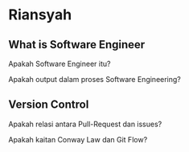 # Riansyah


## What is Software Engineer

Apakah Software Engineer itu?

Apakah output dalam proses Software Engineering?

## Version Control

Apakah relasi antara Pull-Request dan issues?

Apakah kaitan Conway Law dan Git Flow?